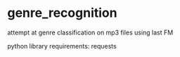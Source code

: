 # genre_recognition

attempt at genre classification on mp3 files using last FM

  python library requirements:
    requests
